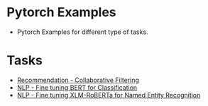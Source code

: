# Pytorch Examples

- Pytorch Examples for different type of tasks.

# Tasks
- [Recommendation - Collaborative Filtering](/src/movielens/collaborative_filtering/collab.py) 
- [NLP - Fine tuning BERT for Classification](src/nlp/clasification.py)
- [NLP - Fine tuning XLM-RoBERTa for Named Entity Recognition](src/nlp/ner.py)